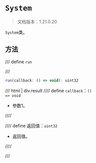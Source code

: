 # `System`

> 文档版本：1.21.0.20

`System`类。

## 方法

/// define
`run`


///

```js
run(callback: () => void): uint32
```

/// html | div.result
//// define
`callback`：<code>() =&gt; void</code>

- 参数1。


////

//// define
返回值：`uint32`

- 返回值。


////

///

